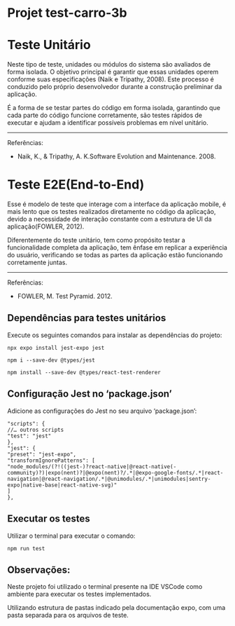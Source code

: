# Projet test-carro-3b

# Teste Unitário

Neste tipo de teste, unidades ou módulos do sistema são avaliados de forma isolada. O objetivo principal é garantir que essas unidades operem conforme suas especificações (Naik e Tripathy, 2008). Este processo é conduzido pelo próprio desenvolvedor durante a construção preliminar da aplicação.

É a forma de se testar partes do código em forma isolada, garantindo que cada parte do código funcione corretamente, são testes rápidos de executar e ajudam a identificar possíveis problemas em nível unitário.

---

Referências:

- Naik, K., & Tripathy, A. K.Software Evolution and Maintenance. 2008.

# Teste E2E(End-to-End)

Esse é modelo de teste que interage com a interface da aplicação mobile, é mais lento que os testes realizados diretamente no código
da aplicação, devido a necessidade de interação constante com a estrutura de UI da aplicação(FOWLER, 2012).

Diferentemente do teste unitário, tem como propósito testar a funcionalidade completa da aplicação, tem ênfase em replicar a experiência do usuário, verificando se todas as partes
da aplicação estão funcionando corretamente juntas.

---

Referências:

- FOWLER, M. Test Pyramid. 2012.

## Dependências para testes unitários

Execute os seguintes comandos para instalar as dependências do projeto:
```
npx expo install jest-expo jest

npm i --save-dev @types/jest

npm install --save-dev @types/react-test-renderer
```

## Configuração Jest no ‘package.json’

Adicione as configurações do Jest no seu arquivo ‘package.json’:
```
"scripts": {
//… outros scripts
"test": "jest"
},
"jest": {
"preset": "jest-expo",
"transformIgnorePatterns": [
"node_modules/(?!((jest-)?react-native|@react-native(-community)?)|expo(nent)?|@expo(nent)?/.*|@expo-google-fonts/.*|react-navigation|@react-navigation/.*|@unimodules/.*|unimodules|sentry-expo|native-base|react-native-svg)"
]
},
```
## Executar os testes

Utilizar o terminal para executar o comando:
```
npm run test
```
## Observações:

Neste projeto foi utilizado o terminal presente na IDE VSCode como ambiente para executar os testes implementados.

Utilizando estrutura de pastas indicado pela documentação expo, com uma pasta separada para os arquivos de teste.
